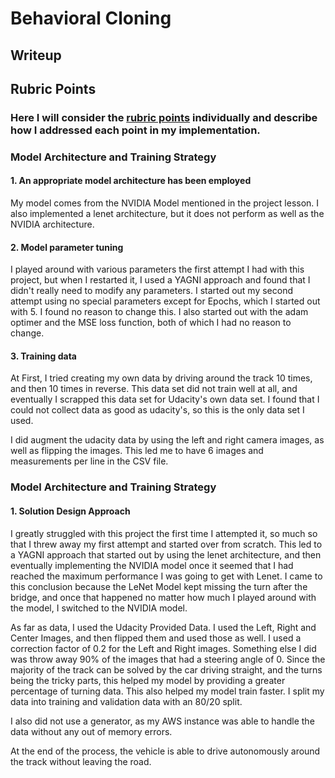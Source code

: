 # **Behavioral Cloning** 

## Writeup

## Rubric Points
### Here I will consider the [rubric points](https://review.udacity.com/#!/rubrics/432/view) individually and describe how I addressed each point in my implementation.  

### Model Architecture and Training Strategy

#### 1. An appropriate model architecture has been employed

My model comes from the NVIDIA Model mentioned in the project lesson.  I also implemented a lenet architecture, but it does not perform as well as the NVIDIA architecture.  

#### 2. Model parameter tuning

I played around with various parameters the first attempt I had with this project, but when I restarted it, I used a YAGNI approach and found that I didn't really need to modify any parameters.  I started out my second attempt using no special parameters except for Epochs, which I started out with 5.  I found no reason to change this.  I also started out with the adam optimer and the MSE loss function, both of which I had no reason to change.

#### 3.  Training data
At First, I tried creating my own data by driving around the track 10 times, and then 10 times in reverse.  This data set did not train well at all, and eventually I scrapped this data set for Udacity's own data set.  I found that I could not collect data as good as udacity's, so this is the only data set I used. 

I did augment the udacity data by using the left and right camera images, as well as flipping the images.  This led me to have 6 images and measurements per line in the CSV file.

### Model Architecture and Training Strategy

#### 1. Solution Design Approach
I greatly struggled with this project the first time I attempted it, so much so that I threw away my first attempt and started over from scratch.  This led to a YAGNI approach that started out by using the lenet architecture, and then eventually implementing the NVIDIA model once it seemed that I had reached the maximum performance I was going to get with Lenet.  I came to this conclusion because the LeNet Model kept missing the turn after the bridge, and once that happened no matter how much I played around with the model, I switched to the NVIDIA model.

As far as data, I used the Udacity Provided Data. I used the Left, Right and Center Images, and then flipped them and used those as well.  I used a correction factor of 0.2 for the Left and Right images.  Something else I did was throw away 90% of the images that had a steering angle of 0.  Since the majority of the track can be solved by the car driving straight, and the turns being the tricky parts, this helped my model by providing a greater percentage of turning data.  This also helped my model train faster. I split my data into training and validation data with an 80/20 split. 

I also did not use a generator, as my AWS instance was able to handle the data without any out of memory errors. 

At the end of the process, the vehicle is able to drive autonomously around the track without leaving the road.
